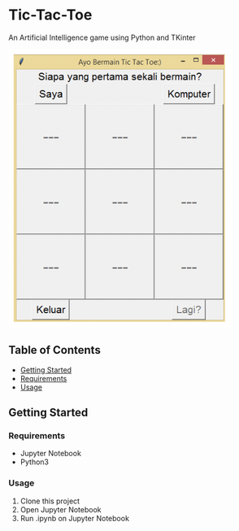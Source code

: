 # Tic-Tac-Toe
An Artificial Intelligence game using Python and TKinter

![alt text](https://github.com/orianisihaloho/Tic-Tac-Toe/blob/master/TicTacToe.png?raw=true)

## Table of Contents
* [Getting Started](#getting-started)
* [Requirements](#requirements)
* [Usage](#usage)

## Getting Started
### Requirements
* Jupyter Notebook
* Python3

### Usage
1. Clone this project
2. Open Jupyter Notebook
3. Run .ipynb on Jupyter Notebook

